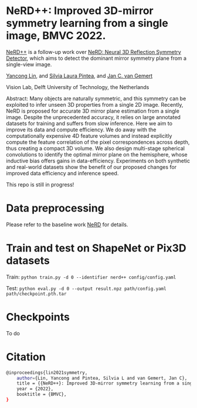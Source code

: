 # NeRD++: Improved 3D-mirror symmetry learning from a single image, BMVC 2022. 
[NeRD++](https://arxiv.org/abs/2112.12579) is a follow-up work over [NeRD: Neural 3D Reflection Symmetry Detector](https://arxiv.org/abs/2105.03211), which aims to detect the dominant mirror symmetry plane from a single-view image.

[Yancong Lin](https://yanconglin.github.io/), and [Silvia Laura Pintea](https://silvialaurapintea.github.io/), and [Jan C. van Gemert](http://jvgemert.github.io/)

Vision Lab, Delft University of Technology, the Netherlands


Abstract: 
Many objects are naturally symmetric, and this symmetry can be exploited to infer unseen 3D properties from a single 2D image. Recently, NeRD is proposed for accurate 3D mirror plane estimation from a single image. Despite the unprecedented accuracy, it relies on large annotated datasets for training and suffers from slow inference. Here we aim to improve its data and compute efficiency. We do away with the computationally expensive 4D feature volumes and instead explicitly compute the feature correlation of the pixel correspondences across depth, thus creating a compact 3D volume. We also design multi-stage spherical convolutions to identify the optimal mirror plane on the hemisphere, whose inductive bias offers gains in data-efficiency. Experiments on both synthetic and real-world datasets show the benefit of our proposed changes for improved data efficiency and inference speed.

This repo is still in progress!

# Data preprocessing
Please refer to the baseline work [NeRD](https://github.com/zhou13/nerd#downloading-the-processed-datasets) for details.

# Train and test on ShapeNet or Pix3D datasets
Train: `python train.py -d 0 --identifier nerd++ config/config.yaml` 

Test: `python eval.py -d 0 --output result.npz path/config.yaml path/checkpoint.pth.tar`




# Checkpoints
To do

# Citation
```bash
@inproceedings{lin2021symmetry,
    author={Lin, Yancong and Pintea, Silvia L and van Gemert, Jan C},
    title = {{NeRD++}: Improved 3D-mirror symmetry learning from a single image},
    year = {2022},
    booktitle = {BMVC},
}
```
